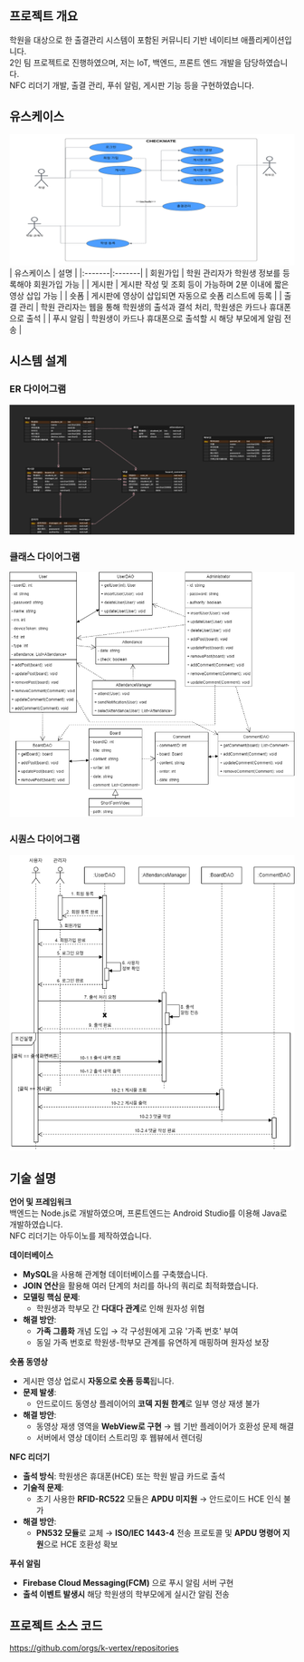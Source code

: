 ## 프로젝트 개요
학원을 대상으로 한 출결관리 시스템이 포함된 커뮤니티 기반 네이티브 애플리케이션입니다. <br>
2인 팀 프로젝트로 진행하였으며, 저는 IoT, 백엔드, 프론트 엔드 개발을 담당하였습니다. <br>
NFC 리더기 개발, 출결 관리, 푸쉬 알림, 게시판 기능 등을 구현하였습니다.

## 유스케이스
![USE](img/checkmate%20유스케이스.png)
| 유스케이스 | 설명 |
|:-------|:-------|
| 회원가입 | 학원 관리자가 학원생 정보를 등록해야 회원가입 가능 |
| 게시판 | 게시판 작성 밎 조회 등이 가능하며 2분 이내에 짧은 영상 삽입 가능 |
| 숏폼 | 게시판에 영상이 삽입되면 자동으로 숏폼 리스트에 등록 |
| 출결 관리 | 학원 관리자는 웹을 통해 학원생의 출석과 결석 처리, 학원생은 카드나 휴대폰으로 출석 |
| 푸시 알림 | 학원생이 카드나 휴대폰으로 출석할 시 해당 부모에게 알림 전송 |

## 시스템 설계
### ER 다이어그램
![ER](img/checkmate%20ER%20다이어그램.png)
### 클래스 다이어그램
![CLASS](img/checkmate%20클래스%20다이어그램.png)
### 시퀀스 다이어그램
![SEQUENCE](img/checkmate%20시퀀스%20다이어그램.png)

## 기술 설명
**언어 및 프레임워크** <br>
백엔드는 Node.js로 개발하였으며, 프론트엔드는 Android Studio를 이용해 Java로 개발하였습니다. <br>
NFC 리더기는 아두이노를 제작하였습니다. 

**데이터베이스**
- **MySQL**을 사용해 관계형 데이터베이스를 구축했습니다.
- **JOIN 연산**을 활용해 여러 단계의 처리를 하나의 쿼리로 최적화했습니다.
- **모델링 핵심 문제**:
  - 학원생과 학부모 간 **다대다 관계**로 인해 원자성 위협
- **해결 방안**:
  - **가족 그룹화** 개념 도입 → 각 구성원에게 고유 '가족 번호' 부여
  - 동일 가족 번호로 학원생-학부모 관계를 유연하게 매핑하며 원자성 보장 <br>

**숏폼 동영상**
- 게시판 영상 업로시 **자동으로 숏폼 등록**됩니다.
- **문제 발생**:
  - 안드로이드 동영상 플레이어의 **코덱 지원 한계**로 일부 영상 재생 불가
- **해결 방안**:
  - 동영상 재생 영역을 **WebView로 구현** → 웹 기반 플레이어가 호환성 문제 해결
  - 서버에서 영상 데이터 스트리밍 후 웹뷰에서 렌더링

**NFC 리더기**
- **출석 방식**: 학원생은 휴대폰(HCE) 또는 학원 발급 카드로 출석
- **기술적 문제**:
  - 초기 사용한 **RFID-RC522** 모듈은 **APDU 미지원** → 안드로이드 HCE 인식 불가
- **해결 방안**:
  - **PN532 모듈**로 교체 → **ISO/IEC 1443-4** 전송 프로토콜 및 **APDU 명령어 지원**으로 HCE 호환성 확보

**푸쉬 알림**
- **Firebase Cloud Messaging(FCM)** 으로 푸시 알림 서버 구현
- **출석 이벤트 발생시** 해당 학원생의 학부모에게 실시간 알림 전송

## 프로젝트 소스 코드
https://github.com/orgs/k-vertex/repositories
